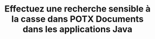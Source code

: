 ---
############################# Static ############################
layout: "auto-gen-gist"
draft: false
path: "fr/search/java/case-sensitive/potx/"
otherformats: PDF DOC DOT DOCX DOCM DOTX DOTM TXT ODT OTT RTF XLS XLT XLSX XLSM XLSB XLTX XLTM XLA XLAM ODS OTS CSV TSV XML PPT PPS POT PPTX PPTM POTM PPSX PPSM ODP PST OST EML EMLX MSG ONE ZIP XHTML MHTML MD CHM EPUB  FB2 

############################# Head ############################
head_title: "API Java pour effectuer une recherche de texte sensible à la casse dans POTX Documents"
head_description: "L'API Java GroupDocs.Search permet aux programmeurs d'effectuer une recherche de texte sensible à la casse et de découvrir la structure exacte des mots dans les documents POTX via Java."

############################# Header ############################
title: "Effectuez une recherche sensible à la casse dans POTX Documents dans les applications Java"
description: "L'API Java GroupDocs.Search permet aux développeurs de logiciels d'appliquer une recherche de texte sensible à la casse à travers différents types de documents tels que PDF, HTML, DOCX, PPTX, XLSX et plus dans les applications Java."

######################### Download Button #######################
button:
    enable: true

############################# About ############################
about:
    enable: true
    title: "Comment effectuer une recherche sensible à la casse dans les applications Java ?"
    content: |
      La sensibilité à la casse est une technique de recherche très utile qui décrit la capacité d'un programme à différencier les lettres majuscules (majuscules) et minuscules (minuscules) dans les recherches sur le Web, les bases de données ou les documents. Il est très important de se rappeler que, par défaut, le moteur de recherche est insensible à la casse, ce qui signifie que la recherche du mot Ordinateur donnera à la fois des fragments ayant un nom clé ou un texte contenant les mots Ordinateur et ordinateur. Supposons que nous devions restreindre les résultats de la recherche à ceux avec la lettre majuscule "Ordinateur", ce qui signifie que nous avons besoin d'une recherche sensible à la casse. GroupDocs.Search for Java est une API efficace de recherche et d'indexation de documents qui permet aux développeurs de logiciels de développer des applications capables d'effectuer la recherche et l'indexation de texte pour certains des types de documents les plus populaires tels que PDF, HTML, e-mail Outlook, Microsoft Office Word, feuilles de calcul Excel, Présentations PowerPoint, Outlook MSG, PST et bien d'autres. De plus, il peut identifier les requêtes de recherche écrites dans une langue qui ne correspond pas à la disposition de votre clavier.

############################# content ############################
steps:
    enable: true
    block:
    - title_left: "Recherche sensible à la casse dans POTX Documents via Java"
      content_left: |
       L'API Java GroupDocs.Search a intégré une prise en charge complète des fonctionnalités de recherche de base et avancées permettant aux développeurs de logiciels d'effectuer des recherches sensibles à la casse dans leurs applications Java avec seulement quelques lignes de code.
       L'exemple de code Java suivant montre comment effectuer une recherche sensible à la casse avec une requête dans le texte des fichiers POTX avec seulement quelques lignes de code.

      title_right: "Effectuer une recherche sensible à la casse dans les fichiers POTX"
      content_right: |
         * Identifiez le chemin d'accès au dossier d'index ainsi qu'au dossier de documents.
         * Création d'un index dans le dossier spécifié en appelant l'instance de la classe [Index](https://apireference.groupdocs.com/search/java/com.groupdocs.search/Index#Index(java.lang.String))
         * Indexation des documents du dossier spécifié en appelant l'instance de la classe [Add](https://apireference.groupdocs.com/search/net/groupdocs.search.index/add/methods/1)
         * Lancer une nouvelle instance de la classe [SearchOptions](https://apireference.groupdocs.com/search/net/groupdocs.search.options/searchoptions)
         * Activation de l'option de recherche sensible à la casse en appelant la méthode [UseCaseSensitiveSearch](https://apireference.groupdocs.com/search/net/groupdocs.search.options/searchoptions/properties/usecasesensitivesearch)
         * Définir la requête de recherche et commencer la recherche
         
        
      gisthash: "f5cba2431bcb82d746d2a002b1947d21"
      gistfile: "case-sensitive_in_text_queries_java.java"

    - title_left: "Faire une recherche sensible à la casse sous forme d'objet via Java"
      content_left: |
       GroupDocs.Search Java donne aux développeurs de logiciels le pouvoir d'inclure des fonctionnalités de recherche pour divers formats de documents dans leurs propres applications. L'exemple de code Java suivant montre comment effectuer des recherches sensibles à la casse avec une requête sous forme d'objet via des documents POTX.

      title_right: "Appliquer la recherche sensible à la casse dans POTX Documents"
      content_right: |
       * Identifiez le chemin d'accès au dossier d'index ainsi qu'au dossier de documents.
       * Création d'un index dans le dossier spécifié en appelant l'instance de la classe [Index](https://apireference.groupdocs.com/search/java/com.groupdocs.search/Index#Index(java.lang.String))
       * Indexation des documents du dossier spécifié en appelant l'instance de la classe [Add](https://apireference.groupdocs.com/search/net/groupdocs.search.index/add/methods/1)
       * Lancer une nouvelle instance de la classe [SearchOptions](https://apireference.groupdocs.com/search/net/groupdocs.search.options/searchoptions)
       * Activation de l'option de recherche sensible à la casse en appelant la méthode [UseCaseSensitiveSearch](https://apireference.groupdocs.com/search/net/groupdocs.search.options/searchoptions/properties/usecasesensitivesearch)
       * Création d'une requête de recherche dans l'objet en appelant la méthode [createWordQuery](https://apireference.groupdocs.com/search/java/com.groupdocs.search/SearchQuery#createWordQuery(java.lang.String))
       * Définir la requête de recherche et commencer la recherche
  
      gisthash: "9e2aee884e199033f89c2c21cde108b7"
      gistfile: "case-sensitive_search_in_object_form_java.java"

    - title_left: "Configuration requise"
      content_left: |
       GroupDocs.Search pour Java est pris en charge sur toutes les principales plates-formes et systèmes d'exploitation. Pour un guide complet de la configuration système requise, veuillez visiter [configuration système requise](https://docs.groupdocs.com/search/java/system-requirements/) avant d'exécuter le code ci-dessous, assurez-vous que les conditions préalables suivantes sont installées sur votre système:
         * Systèmes d'exploitation : Microsoft Windows, Linux, MacOS
         * Prise en charge des versions Java : J2SE 7.0 (1.7), J2SE 8.0 (1.8) ou supérieur
         * Obtenez la dernière version de GroupDocs.Search pour les API Java de GroupDocs [Repository](https://repository.groupdocs.com/repo/com/groupdocs/groupdocs-search/)
        
      title_right: "Pourquoi utiliser GroupDocs.Search"
      content_right: |
        * Création d'index de recherche en mémoire ainsi que sur disque.
        * Capacité d'indexation à partir d'un fichier, d'un flux ou d'une structure.
        * Prise en charge de l'indexation des documents protégés par mot de passe.
        * Prise en charge de la fusion de plusieurs index.
        * Filtrer le document lors de l'indexation de la recherche.
        * Prise en charge de la vérification orthographique lors de la recherche.
        * Les caractères mélangés sont entièrement pris en charge
        * Combinaison de différents types de recherche en une seule requête de recherche.
        * Prise en charge des recherches de mots simples et d'expressions régulières
        * Prise en charge complète du remplacement d'alias dans les requêtes de recherche.

demos:
    enable: true
        

more_formats:
    enable: true


back_to_top:
    enable: true
---